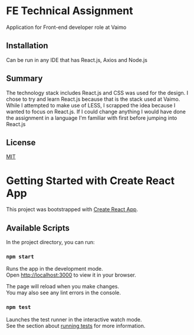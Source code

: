 # FE Technical Assignment

Application for Front-end developer role at Vaimo

## Installation

Can be run in any IDE that has React.js, Axios and Node.js 

## Summary
The technology stack includes React.js and CSS was used for the design. I chose to try and learn React.js because that is the stack used at Vaimo. While I attempted to make use of LESS, I scrapped the idea because I wanted to focus on React.js. If I could change anything I would have done the assignment in a language I'm familiar with first before jumping into React.js 


## License
[MIT](https://choosealicense.com/licenses/mit/)



# Getting Started with Create React App

This project was bootstrapped with [Create React App](https://github.com/facebook/create-react-app).

## Available Scripts

In the project directory, you can run:

### `npm start`

Runs the app in the development mode.\
Open [http://localhost:3000](http://localhost:3000) to view it in your browser.

The page will reload when you make changes.\
You may also see any lint errors in the console.

### `npm test`

Launches the test runner in the interactive watch mode.\
See the section about [running tests](https://facebook.github.io/create-react-app/docs/running-tests) for more information.



